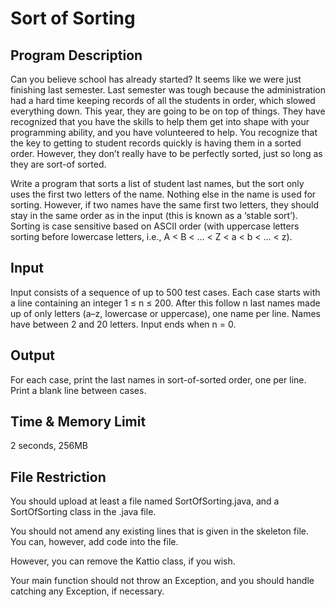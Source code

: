 # Sort of Sorting

## Program Description

Can you believe school has already started? It seems like we were just finishing last semester. Last semester was tough because the administration had a hard time keeping records of all the students in order, which slowed everything down. This year, they are going to be on top of things. They have recognized that you have the skills to help them get into shape with your programming ability, and you have volunteered to help. You recognize that the key to getting to student records quickly is having them in a sorted order. However, they don’t really have to be perfectly sorted, just so long as they are sort-of sorted.

Write a program that sorts a list of student last names, but the sort only uses the first two letters of the name. Nothing else in the name is used for sorting. However, if two names have the same first two letters, they should stay in the same order as in the input (this is known as a ‘stable sort’). Sorting is case sensitive based on ASCII order (with uppercase letters sorting before lowercase letters, i.e., A < B < … < Z < a < b < … < z).

## Input

Input consists of a sequence of up to 500 test cases. Each case starts with a line containing an integer 1 ≤ n ≤ 200. After this follow n last names made up of only letters (a–z, lowercase or uppercase), one name per line. Names have between 2 and 20 letters. Input ends when n = 0.

## Output

For each case, print the last names in sort-of-sorted order, one per line. Print a blank line between cases.

## Time & Memory Limit

2 seconds, 256MB

## File Restriction

You should upload at least a file named SortOfSorting.java, and a SortOfSorting class in the .java file.

You should not amend any existing lines that is given in the skeleton file. You can, however, add code into the file.

However, you can remove the Kattio class, if you wish.

Your main function should not throw an Exception, and you should handle catching any Exception, if necessary. 

